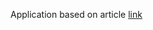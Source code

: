 Application based on article [link](https://simpleisbetterthancomplex.com/tutorial/2016/11/15/how-to-implement-a-crud-using-ajax-and-json.html)
